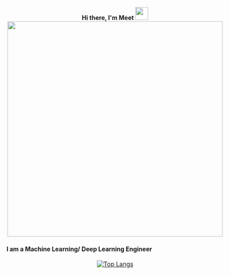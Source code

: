 <div align='center'>  <strong> Hi there, I'm Meet </strong><img src="https://raw.githubusercontent.com/MartinHeinz/MartinHeinz/master/wave.gif" width="30px"> </div>
<div align="center">
  <img align="center" src="https://media.giphy.com/media/AFdcYElkoNAUE/giphy.gif" width="500px">
</div>

#### I am a Machine Learning/ Deep Learning Engineer

<div align='center'>
  
  [![Top Langs](https://github-readme-stats.vercel.app/api/top-langs/?username=OriginalMeet&layout=compact)](https://github.com/OriginalMeet/github-readme-stats)
  
</div>

<!--
**OriginalMeet/OriginalMeet** is a ✨ _special_ ✨ repository because its `README.md` (this file) appears on your GitHub profile.

Here are some ideas to get you started:

- 🔭 I’m currently working on ...
- 🌱 I’m currently learning ...
- 👯 I’m looking to collaborate on ...
- 🤔 I’m looking for help with ...
- 💬 Ask me about ...
- 📫 How to reach me: ...
- 😄 Pronouns: ...
- ⚡ Fun fact: ...

-->

